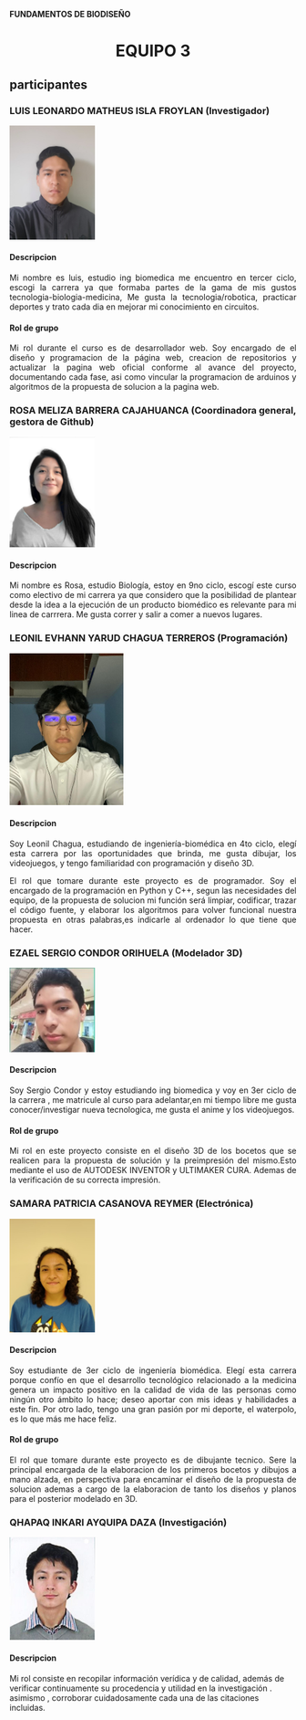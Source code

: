 <b> FUNDAMENTOS DE BIODISEÑO </b>
<h1><p align="center"> EQUIPO 3 </p></h1>

<h2> participantes </h2>
  <h3>LUIS LEONARDO MATHEUS ISLA FROYLAN (Investigador)</h3>

  <img src="photos/photoLuisRepositorioreadme.jpg"  alt="fotoLuis" style="width: 150px">

  <h4> Descripcion </h4>
  <p style="text-align: justify"> Mi nombre es luis, estudio ing biomedica me encuentro en tercer ciclo, escogi la carrera ya que formaba partes de la gama de mis gustos tecnologia-biologia-medicina, Me gusta la tecnologia/robotica, practicar deportes y trato cada dia en mejorar mi conocimiento en circuitos.</p>
  <h4> Rol de grupo</h4>
  <p style="text-align: justify"> Mi rol durante el curso es de desarrollador web. Soy encargado de el diseño y programacion de la página web, creacion de repositorios y actualizar la pagina web oficial conforme al avance del proyecto, documentando cada fase, asi como vincular la programacion de arduinos y algoritmos de la propuesta de solucion a la pagina web.</p>

 
  <h3>ROSA MELIZA BARRERA CAJAHUANCA (Coordinadora general, gestora de Github)</h3>

   <img src="photos/photoRosaRepositorioReadme.png" alt="fotoRosa" style="width: 150px">
  <h4> Descripcion </h4>
  <p style="text-align: justify"> Mi nombre es Rosa, estudio Biología, estoy en 9no ciclo, escogí este curso como electivo de mi carrera ya que considero que la posibilidad de plantear desde la idea a la ejecución de un producto biomédico es relevante para mi linea de carrrera. Me gusta correr y salir a comer a nuevos lugares. </p>
  
  


  <h3>LEONIL EVHANN YARUD CHAGUA TERREROS (Programación)</h3>

   <img src="photos/photoEvhannRepositorioReadme.jpg" alt="fotoEvhann" style="width: 200px">
   <h4> Descripcion </h4>
  <p style="text-align: justify;">Soy Leonil Chagua, estudiando de ingeniería-biomédica en 4to ciclo, elegí esta carrera por las oportunidades que brinda, me gusta dibujar, los videojuegos, y tengo familiaridad con programación y diseño 3D.</p>
    
  <p style="text-align: justify;">El rol que tomare durante este proyecto es de programador. Soy el encargado de la programación en Python y C++, segun las necesidades del equipo, de la propuesta de solucion mi función será limpiar, codificar, trazar el código fuente, y elaborar los algoritmos para volver funcional nuestra propuesta en otras palabras,es indicarle al ordenador lo que tiene que hacer. </p>

 
  <h3>EZAEL SERGIO CONDOR ORIHUELA (Modelador 3D)</h3>

   <img src="photos/photoSergioRepositorioreadme.jpg"  alt="fotoSergio" style="width: 150px">
   <h4> Descripcion </h4>
  <p style="text-align: justify;"> Soy Sergio Condor y estoy estudiando ing biomedica y voy en 3er ciclo de la carrera , me matricule al curso para adelantar,en mi tiempo libre me gusta conocer/investigar nueva tecnologica, me gusta el anime y los videojuegos. </p>
   <h4> Rol de grupo</h4>
  <p style="text-align: justify;"> Mi rol en este proyecto consiste en el diseño 3D de los bocetos que se realicen para la propuesta de solución y la preimpresión del mismo.Esto mediante el uso de AUTODESK INVENTOR y ULTIMAKER CURA. Ademas de la verificación de su correcta impresión. </p>
  
  

  <h3>SAMARA PATRICIA CASANOVA REYMER (Electrónica)</h3>

  <img src="photos/pkotoSamaraRepositorioReadme.png"  alt="fotoSamara" style="width: 150px">
    <h4> Descripcion </h4>
  <p style="text-align: justify;"> Soy estudiante de 3er ciclo de ingeniería biomédica. Elegí esta carrera porque confío en que el desarrollo tecnológico relacionado a la medicina genera un impacto positivo en la calidad de vida de las personas como ningún otro ámbito lo hace; deseo aportar con mis ideas y habilidades a este fin. Por otro lado, tengo una gran pasión por mi deporte, el waterpolo, es lo que más me hace feliz. </p>
    <h4> Rol de grupo</h4>
  <p style="text-align: justify;"> El rol que tomare durante este proyecto es de dibujante tecnico. Sere la principal encargada de la elaboracion de los primeros bocetos y dibujos a mano alzada, en perspectiva para encaminar el diseño de la propuesta de solucion ademas a cargo de la elaboracion de tanto los diseños y planos para el posterior modelado en 3D. </p>


  <h3>QHAPAQ INKARI AYQUIPA DAZA (Investigación)</h3>

  <img src="photos/photoQhapaqRepositorioreadme.jpg" alt="fotoQhapaq" style="width: 150px">
    <h4> Descripcion </h4>
  <p style="text-align: justify > Estudiante de 21 años, amante del emprendimiento y  de los negocios financieros. me gustan las cosas simples, como tomar un vasito de agua en la cima del monte everest. </p>
    <h4> Rol de grupo</h4>
  <p style="text-align: justify> Mi rol consiste en recopilar información verídica y de calidad, además de verificar continuamente su procedencia y utilidad en la investigación . asimismo , corroborar cuidadosamente cada una de las citaciones incluidas. </p>
  
  


</ol>

